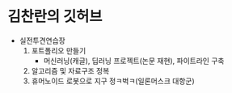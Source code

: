 # 김찬란의 깃허브

- 실전투견연습장
  1. 포트폴리오 만들기
     - 머신러닝(캐글), 딥러닝 프로젝트(논문 재현), 파이트라인 구축
  2. 알고리즘 및 자료구조 정복
  3. 휴머노이드 로봇으로 지구 정ㅋ벅ㅋ(일론머스크 대항군)

